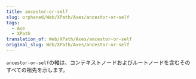```yaml
---
title: ancestor-or-self
slug: orphaned/Web/XPath/Axes/ancestor-or-self
tags:
  - Axe
  - XPath
translation_of: Web/XPath/Axes/ancestor-or-self
original_slug: Web/XPath/Axes/ancestor-or-self
---
```


`ancestor-or-self`の軸は、コンテキストノードおよびルートノードを含むそのすべての祖先を示します。
